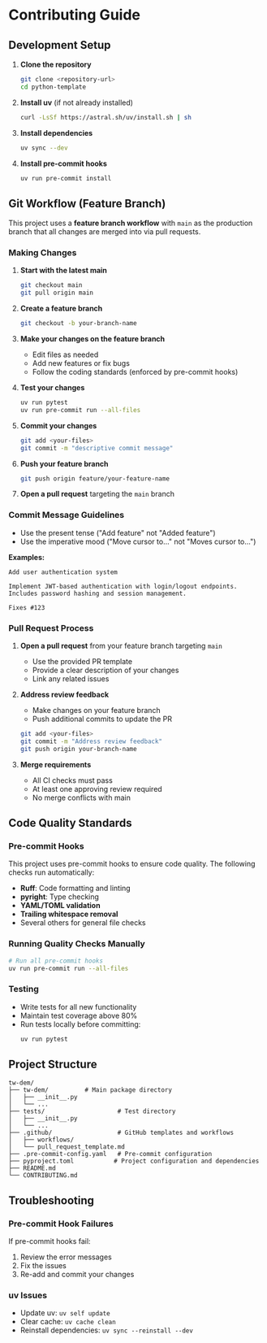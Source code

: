 # Contributing Guide

## Development Setup

1. **Clone the repository**

   ```bash
   git clone <repository-url>
   cd python-template
   ```

2. **Install uv** (if not already installed)

   ```bash
   curl -LsSf https://astral.sh/uv/install.sh | sh
   ```

3. **Install dependencies**

   ```bash
   uv sync --dev
   ```

4. **Install pre-commit hooks**
   ```bash
   uv run pre-commit install
   ```

## Git Workflow (Feature Branch)

This project uses a **feature branch workflow** with `main` as the production branch that all changes are merged into via pull requests.

### Making Changes

1. **Start with the latest main**

   ```bash
   git checkout main
   git pull origin main
   ```

2. **Create a feature branch**

   ```bash
   git checkout -b your-branch-name
   ```

3. **Make your changes on the feature branch**

   - Edit files as needed
   - Add new features or fix bugs
   - Follow the coding standards (enforced by pre-commit hooks)

4. **Test your changes**

   ```bash
   uv run pytest
   uv run pre-commit run --all-files
   ```

5. **Commit your changes**

   ```bash
   git add <your-files>
   git commit -m "descriptive commit message"
   ```

6. **Push your feature branch**

   ```bash
   git push origin feature/your-feature-name
   ```

7. **Open a pull request** targeting the `main` branch

### Commit Message Guidelines

- Use the present tense ("Add feature" not "Added feature")
- Use the imperative mood ("Move cursor to..." not "Moves cursor to...")

**Examples:**

```
Add user authentication system

Implement JWT-based authentication with login/logout endpoints.
Includes password hashing and session management.

Fixes #123
```

### Pull Request Process

1. **Open a pull request** from your feature branch targeting `main`

   - Use the provided PR template
   - Provide a clear description of your changes
   - Link any related issues

2. **Address review feedback**

   - Make changes on your feature branch
   - Push additional commits to update the PR

   ```bash
   git add <your-files>
   git commit -m "Address review feedback"
   git push origin your-branch-name
   ```

3. **Merge requirements**
   - All CI checks must pass
   - At least one approving review required
   - No merge conflicts with main

## Code Quality Standards

### Pre-commit Hooks

This project uses pre-commit hooks to ensure code quality. The following checks run automatically:

- **Ruff**: Code formatting and linting
- **pyright**: Type checking
- **YAML/TOML validation**
- **Trailing whitespace removal**
- Several others for general file checks

### Running Quality Checks Manually

```bash
# Run all pre-commit hooks
uv run pre-commit run --all-files
```

### Testing

- Write tests for all new functionality
- Maintain test coverage above 80%
- Run tests locally before committing:
  ```bash
  uv run pytest
  ```

## Project Structure

```
tw-dem/
├── tw-dem/          # Main package directory
│   ├── __init__.py
│   └── ...
├── tests/                    # Test directory
│   ├── __init__.py
│   └── ...
├── .github/                  # GitHub templates and workflows
│   ├── workflows/
│   └── pull_request_template.md
├── .pre-commit-config.yaml   # Pre-commit configuration
├── pyproject.toml           # Project configuration and dependencies
├── README.md
└── CONTRIBUTING.md
```

## Troubleshooting

### Pre-commit Hook Failures

If pre-commit hooks fail:

1. Review the error messages
2. Fix the issues
3. Re-add and commit your changes

### uv Issues

- Update uv: `uv self update`
- Clear cache: `uv cache clean`
- Reinstall dependencies: `uv sync --reinstall --dev`
